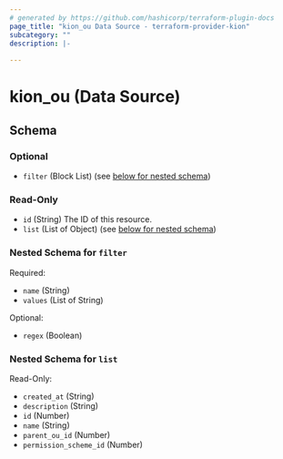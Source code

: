 ```yaml
---
# generated by https://github.com/hashicorp/terraform-plugin-docs
page_title: "kion_ou Data Source - terraform-provider-kion"
subcategory: ""
description: |-
  
---
```


# kion_ou (Data Source)





<!-- schema generated by tfplugindocs -->
## Schema

### Optional

- `filter` (Block List) (see [below for nested schema](#nestedblock--filter))

### Read-Only

- `id` (String) The ID of this resource.
- `list` (List of Object) (see [below for nested schema](#nestedatt--list))

<a id="nestedblock--filter"></a>
### Nested Schema for `filter`

Required:

- `name` (String)
- `values` (List of String)

Optional:

- `regex` (Boolean)


<a id="nestedatt--list"></a>
### Nested Schema for `list`

Read-Only:

- `created_at` (String)
- `description` (String)
- `id` (Number)
- `name` (String)
- `parent_ou_id` (Number)
- `permission_scheme_id` (Number)


